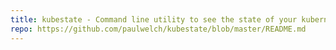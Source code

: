 ```yaml
---
title: kubestate - Command line utility to see the state of your kubernetes cluster using the add-on API service kube-state-metrics 
repo: https://github.com/paulwelch/kubestate/blob/master/README.md
---
```

